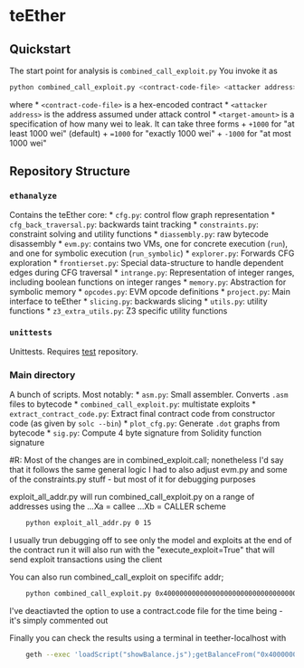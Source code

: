 # teEther

## Quickstart
The start point for analysis is `combined_call_exploit.py`
You invoke it as 
```bash
python combined_call_exploit.py <contract-code-file> <attacker address> <target-amount>
```
where
    * `<contract-code-file>` is a hex-encoded contract
    * `<attacker address>` is the address assumed under attack control
    * `<target-amount>` is a specification of how many wei to leak. It can take three forms
        + `+1000` for "at least 1000 wei" (default)
        + `=1000` for "exactly 1000 wei"
        + `-1000` for "at most 1000 wei"

## Repository Structure

### `ethanalyze`
Contains the teEther core:
    * `cfg.py`: control flow graph representation
    * `cfg_back_traversal.py`: backwards taint tracking
    * `constraints.py`: constraint solving and utility functions
    * `diassembly.py`: raw bytecode disassembly
    * `evm.py`: contains two VMs, one for concrete execution (`run`), and one for symbolic execution (`run_symbolic`)
    * `explorer.py`: Forwards CFG exploration
    * `frontierset.py`: Special data-structure to handle dependent edges during CFG traversal
    * `intrange.py`: Representation of integer ranges, including boolean functions on integer ranges
    * `memory.py`: Abstraction for symbolic memory
    * `opcodes.py`: EVM opcode definitions
    * `project.py`: Main interface to teEther
    * `slicing.py`: backwards slicing
    * `utils.py`: utility functions
    * `z3_extra_utils.py`: Z3 specific utility functions

### `unittests`
Unittests. Requires [test](https://projects.cispa.saarland/krupp/teether-test/) repository.

### Main directory
A bunch of scripts. Most notably:
    * `asm.py`: Small assembler. Converts `.asm` files to bytecode
    * `combined_call_exploit.py`: multistate exploits
    * `extract_contract_code.py`: Extract final contract code from constructor code (as given by `solc --bin`)
    * `plot_cfg.py`: Generate `.dot` graphs from bytecode
    * `sig.py`: Compute 4 byte signature from Solidity function signature

#R:
Most of the changes are in combined_exploit.call; nonetheless I'd say that it follows the same general logic
I had to also adjust evm.py and some of the constraints.py stuff - but most of it for debugging purposes 

exploit_all_addr.py will run combined_call_exploit.py on a range of addresses using the ...Xa = callee ...Xb = CALLER scheme
```bash
    python exploit_all_addr.py 0 15
```
I usually trun debugging off to see only the model and exploits at the end of the contract run
it will also run with the "execute_exploit=True" that will send exploit transactions using the client   

You can also run combined_call_exploit on specififc addr; 
```bash
    python combined_call_exploit.py 0x400000000000000000000000000000000000000b 0x3cc7c038f7eea1b70014b788b821d675b13b8760 +1
```
I've deactiavted the option to use a contract.code file for the time being - it's simply commented out

Finally you can check the results using a terminal in teether-localhost with
```bash
    geth --exec 'loadScript("showBalance.js");getBalanceFrom("0x400000000000000000000000000000000000000b", 16)' attach http://127.0.0.1:8545
```
